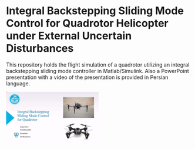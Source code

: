 # Integral Backstepping Sliding Mode Control for Quadrotor Helicopter under External Uncertain Disturbances

This repository holds the flight simulation of a quadrotor utilizing an integral backstepping sliding mode controller in Matlab/Simulink. 
Also a PowerPoint presentation with a video of the presentation is provided in Persian language.

[<img src="https://github.com/Ali-kh98/Quadrotor-Controllers/blob/103a7530f8da533300caa4c97fddef0cc0918aba/IBSMC%20for%20Quadrotors/Video/Results.mkv_20230911_133150.885.jpg" width="50%">]([https://youtu.be/Ym-cTKo0pLI?si=5QGqHoPFElDNEkss](https://youtu.be/Ym-cTKo0pLI?si=5QGqHoPFElDNEkss) "Now in Android: 55")
